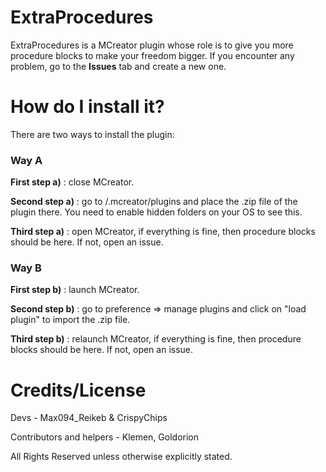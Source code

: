 # ExtraProcedures

ExtraProcedures is a MCreator plugin whose role is to give you more procedure blocks to make your freedom bigger. If you encounter any problem, go to the **Issues** tab and create a new one.

# How do I install it?
There are two ways to install the plugin:

### Way A
**First step a)** : close MCreator.

**Second step a)** : go to <user>/.mcreator/plugins and place the .zip file of the plugin there. You need to enable hidden folders on your OS to see this. 

**Third step a)** : open MCreator, if everything is fine, then procedure blocks should be here. If not, open an issue.

### Way B
**First step b)** : launch MCreator.
  
**Second step b)** : go to preference => manage plugins and click on "load plugin" to import the .zip file.
  
**Third step b)** : relaunch MCreator, if everything is fine, then procedure blocks should be here. If not, open an issue.

# Credits/License
Devs - Max094_Reikeb & CrispyChips

Contributors and helpers - Klemen, Goldorion

All Rights Reserved unless otherwise explicitly stated.
